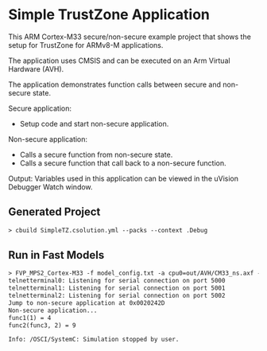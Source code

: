 # Simple TrustZone Application

This ARM Cortex-M33 secure/non-secure example project that shows the setup for TrustZone for ARMv8-M applications.

The application uses CMSIS and can be executed on an Arm Virtual Hardware (AVH).

The application demonstrates function calls between secure and non-secure state.

Secure application:

- Setup code and start non-secure application.

Non-secure application:

- Calls a secure function from non-secure state.
- Calls a secure function that call back to a non-secure function.

Output:
Variables used in this application can be viewed in the uVision Debugger Watch window.

## Generated Project

```txt
> cbuild SimpleTZ.csolution.yml --packs --context .Debug
```

## Run in Fast Models

```txt
> FVP_MPS2_Cortex-M33 -f model_config.txt -a cpu0=out/AVH/CM33_ns.axf -a cpu0=out/AVH/CM33_s.axf 
telnetterminal0: Listening for serial connection on port 5000
telnetterminal1: Listening for serial connection on port 5001
telnetterminal2: Listening for serial connection on port 5002
Jump to non-secure application at 0x0020242D
Non-secure application...
func1(1) = 4
func2(func3, 2) = 9

Info: /OSCI/SystemC: Simulation stopped by user.
```
